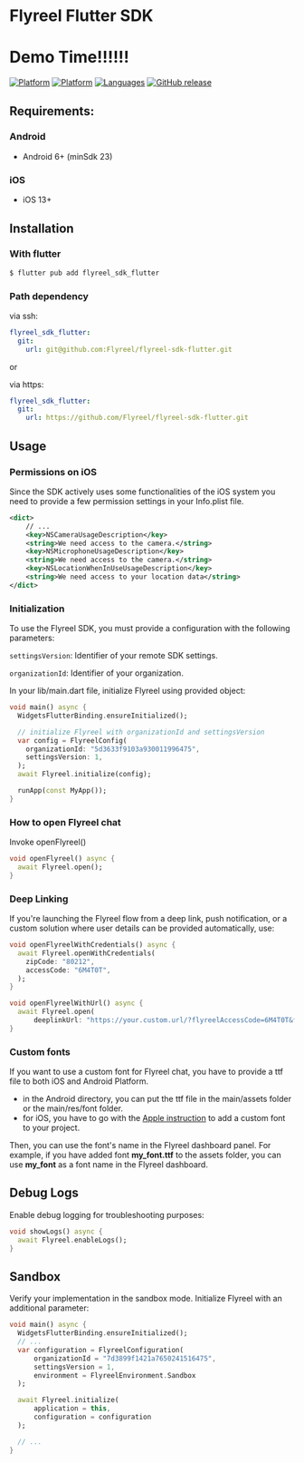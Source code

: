 # Flyreel Flutter SDK

# Demo Time!!!!!!

[![Platform](https://img.shields.io/badge/platform-Android-orange.svg)](https://github.com/Flyreel/flyreel-sdk-android)
[![Platform](https://img.shields.io/badge/platform-iOS-orange.svg)](https://github.com/Flyreel/flyreel-sdk-ios)
[![Languages](https://img.shields.io/badge/language-Dart-orange.svg)](https://github.com/Flyreel/flyreel-sdk-android)
[![GitHub release](https://img.shields.io/pub/v/flyreel_sdk_flutter?color=blue)](https://pub.dev/packages/flyreel_sdk_flutter)

## Requirements:

### Android

- Android 6+ (minSdk 23)

### iOS

- iOS 13+

## Installation

### With flutter

```bash
$ flutter pub add flyreel_sdk_flutter
```

### Path dependency

via ssh:

```yaml
flyreel_sdk_flutter:
  git:
    url: git@github.com:Flyreel/flyreel-sdk-flutter.git
``` 

or

via https:

```yaml
flyreel_sdk_flutter:
  git:
    url: https://github.com/Flyreel/flyreel-sdk-flutter.git
```

## Usage

### Permissions on iOS

Since the SDK actively uses some functionalities of the iOS system you need to provide a few
permission settings in your Info.plist file.

```xml
<dict>
    // ...
    <key>NSCameraUsageDescription</key>
    <string>We need access to the camera.</string>
    <key>NSMicrophoneUsageDescription</key>
    <string>We need access to the camera.</string>
    <key>NSLocationWhenInUseUsageDescription</key>
    <string>We need access to your location data</string>
</dict>
```

### Initialization

To use the Flyreel SDK, you must provide a configuration with the following parameters:

`settingsVersion`: Identifier of your remote SDK settings.

`organizationId`: Identifier of your organization.

In your lib/main.dart file, initialize Flyreel using provided object:

```dart
void main() async {
  WidgetsFlutterBinding.ensureInitialized();

  // initialize Flyreel with organizationId and settingsVersion
  var config = FlyreelConfig(
    organizationId: "5d3633f9103a930011996475",
    settingsVersion: 1,
  );
  await Flyreel.initialize(config);

  runApp(const MyApp());
}
```

### How to open Flyreel chat

Invoke openFlyreel()

```dart
void openFlyreel() async {
  await Flyreel.open();
}
```

### Deep Linking

If you're launching the Flyreel flow from a deep link, push notification, or a custom solution where
user details can be provided automatically, use:

```dart
void openFlyreelWithCredentials() async {
  await Flyreel.openWithCredentials(
    zipCode: "80212",
    accessCode: "6M4T0T",
  );
}

void openFlyreelWithUrl() async {
  await Flyreel.open(
      deeplinkUrl: "https://your.custom.url/?flyreelAccessCode=6M4T0T&flyreelZipCode=80212");
}
```

### Custom fonts

If you want to use a custom font for Flyreel chat, you have to provide a ttf file to both iOS and
Android Platform.

- in the Android directory, you can put the ttf file in the main/assets folder or the main/res/font
  folder.
- for iOS, you have to go with
  the [Apple instruction](https://developer.apple.com/documentation/uikit/text_display_and_fonts/adding_a_custom_font_to_your_app)
  to add a custom font to your project.

Then, you can use the font's name in the Flyreel dashboard panel. For example, if you have added
font **my_font.ttf** to the assets folder, you can use **my_font** as a font name in the Flyreel
dashboard.

## Debug Logs

Enable debug logging for troubleshooting purposes:

```dart
void showLogs() async {
  await Flyreel.enableLogs();
}
```

## Sandbox

Verify your implementation in the sandbox mode. Initialize Flyreel with an additional parameter:

```dart
void main() async {
  WidgetsFlutterBinding.ensureInitialized();
  // ...
  var configuration = FlyreelConfiguration(
      organizationId = "7d3899f1421a7650241516475",
      settingsVersion = 1,
      environment = FlyreelEnvironment.Sandbox
  );

  await Flyreel.initialize(
      application = this,
      configuration = configuration
  );

  // ...
}
```